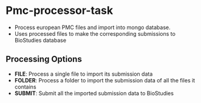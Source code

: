 # Pmc-processor-task
- Process european PMC files and import into mongo database.
- Uses processed files to make the corresponding submissions to BioStudies database

## Processing Options
- **FILE**: Process a single file to import its submission data
- **FOLDER**: Process a folder to import the submission data of all the files it contains
- **SUBMIT**: Submit all the imported submission data to BioStudies

